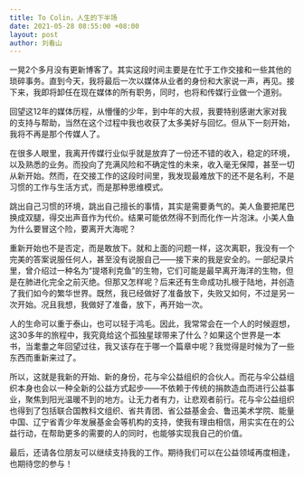 ```yaml
---
title: To Colin，人生的下半场
date: 2021-05-28 08:55:00 +08:00
layout: post
author: 刘看山
---
```


一晃2个多月没有更新博客了。其实这段时间主要是在忙于工作交接和一些其他的琐碎事务。直到今天，我将最后一次以媒体从业者的身份和大家说一声，再见。接下来，我即将卸任在现在媒体的所有职务，同时，也将和传媒行业做一个道别。

回望这12年的媒体历程，从懵懂的少年，到中年的大叔，我要特别感谢大家对我的支持与帮助，当然在这个过程中我也收获了太多美好与回忆。但从下一刻开始，我将不再是那个传媒人了。

在很多人眼里，我离开传媒行业似乎就是放弃了一份还不错的收入，稳定的环境，以及熟悉的业务。而投向了充满风险和不确定性的未来，收入毫无保障，甚至一切从新开始。然而，在交接工作的这段时间里，我发现最难放下的还不是名利，不是习惯的工作与生活方式，而是那种思维模式。

跳出自己习惯的环境，跳出自己擅长的事情，其实是需要勇气的。美人鱼要把尾巴换成双腿，得交出声音作为代价。结果可能依然得不到而化作一片泡沫。小美人鱼为什么要冒这个险，要离开大海呢？

重新开始也不是否定，而是敢放下。就和上面的问题一样，这次离职，我没有一个完美的答案说服任何人，甚至没有说服自己——接下来的我是安全的。一部纪录片里，曾介绍过一种名为“提塔利克鱼”的生物，它们可能是最早离开海洋的生物，但是在肺进化完全之前灭绝。但那又怎样呢？后来还有生命成功扎根于陆地，并创造了我们如今的繁华世界。既然，我已经做好了准备放下，失败又如何，不过是另一次开始。况且我想，我做好了准备，放下，再开始一次。

人的生命可以重于泰山，也可以轻于鸿毛。因此，我常常会在一个人的时候遐想，这30多年的旅程中，我究竟给这个孤独星球带来了什么？如果这个世界是一本书，当耄耋之年回望过往，我又该存在于哪一个篇章中呢？我觉得是时候为了一些东西而重新来过了。

所以，这就是我新的开始、新的身份，花与伞公益组织的合伙人。而花与伞公益组织本身也会以一种全新的公益方式起步——不依赖于传统的捐款造血而进行公益事业，聚焦到阳光温暖不到的地方。让无力者有力，让悲观者前行。花与伞公益组织也得到了包括联合国教科文组织、省共青团、省公益基金会、鲁迅美术学院、能量中国、辽宁省青少年发展基金会等机构的支持，使我有理由相信，用实实在在的公益行动，在帮助更多的需要的人的同时，也能够实现我自己的价值。

最后，还请各位朋友可以继续支持我的工作。期待我们可以在公益领域再度相逢，也期待您的参与！
